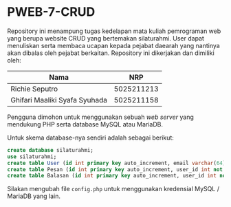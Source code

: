 # PWEB-7-CRUD

Repository ini menampung tugas kedelapan mata kuliah pemrograman web yang berupa
website CRUD yang bertemakan silaturahmi. User dapat menuliskan serta membaca
ucapan kepada pejabat daearah yang nantinya akan dibalas oleh pejabat berkaitan.
Repository ini dikerjakan dan dimiliki oleh:

| Nama | NRP |
|------|-----|
| Richie Seputro | 5025211213 |
| Ghifari Maaliki Syafa Syuhada | 5025211158 |

Pengguna dimohon untuk menggunakan sebuah *web server* yang mendukung PHP serta
database MySQL atau MariaDB.

Untuk skema database-nya sendiri adalah sebagai berikut:

```sql
create database silaturahmi;
use silaturahmi;
create table User (id int primary key auto_increment, email varchar(64) not null unique, username varchar(64) not null, password varchar(64) not null, type char(1) not null);
create table Pesan (id int primary key auto_increment, user_id int not null references User(id), content varchar(512) not null);
create table Balasan (id int primary key auto_increment, user_id int not null references User(id), pesan_id int not null references Pesan(id), content varchar(512) not null);
```

Silakan mengubah file `config.php` untuk menggunakan kredensial MySQL / MariaDB yang lain.

